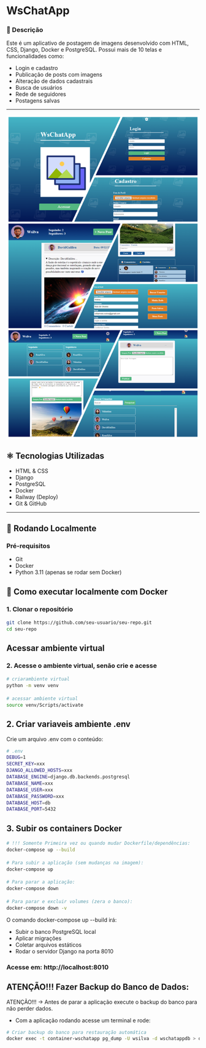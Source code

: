 # WsChatApp

### 📜 Descrição

Este é um aplicativo de postagem de imagens desenvolvido com HTML, CSS, Django, Docker e PostgreSQL. Possui mais de 10 telas e funcionalidades como:

- Login e cadastro
- Publicação de posts com imagens
- Alteração de dados cadastrais
- Busca de usuários
- Rede de seguidores
- Postagens salvas

---

<img src="./setup/static/assets/img/wschatapp4.png" width="600px" alt="Tela do WsChatApp">

## ⚛️ Tecnologias Utilizadas

- HTML & CSS
- Django
- PostgreSQL
- Docker
- Railway (Deploy)
- Git & GitHub

---


## 🚀 Rodando Localmente

### Pré-requisitos

- Git
- Docker
- Python 3.11 (apenas se rodar sem Docker)



## 🐳 Como executar localmente com Docker

### 1. Clonar o repositório

```bash
git clone https://github.com/seu-usuario/seu-repo.git
cd seu-repo
```

## Acessar ambiente virtual

### 2. Acesse o ambiente virtual, senão crie e acesse
```bash
# criarambiente virtual
python -m venv venv

# acessar ambiente virtual
source venv/Scripts/activate
```


##  2. Criar variaveis ambiente .env

Crie um arquivo .env com o conteúdo:

```bash
# .env
DEBUG=1
SECRET_KEY=xxx
DJANGO_ALLOWED_HOSTS=xxx
DATABASE_ENGINE=django.db.backends.postgresql
DATABASE_NAME=xxx
DATABASE_USER=xxx
DATABASE_PASSWORD=xxx
DATABASE_HOST=db
DATABASE_PORT=5432
```

## 3. Subir os containers Docker

```bash
# !!! Somente Primeira vez ou quando mudar Dockerfile/dependências:
docker-compose up --build

# Para subir a aplicação (sem mudanças na imagem):
docker-compose up

# Para parar a aplicação:
docker-compose down

# Para parar e excluir volumes (zera o banco):
docker-compose down -v
```

O comando docker-compose up --build irá: 
- Subir o banco PostgreSQL local
- Aplicar migrações
- Coletar arquivos estáticos
- Rodar o servidor Django na porta 8010

### Acesse em: http://localhost:8010


## ATENÇÃO!!! Fazer Backup do Banco de Dados:

ATENÇÃO!!! -> Antes de parar a aplicação execute o backup do banco para não perder dados.
- Com a aplicação rodando acesse um terminal e rode:

```bash
# Criar backup do banco para restauração automática
docker exec -t container-wschatapp pg_dump -U wsilva -d wschatappdb > docker-entrypoint-initdb.d/initial_dump.sql

```


